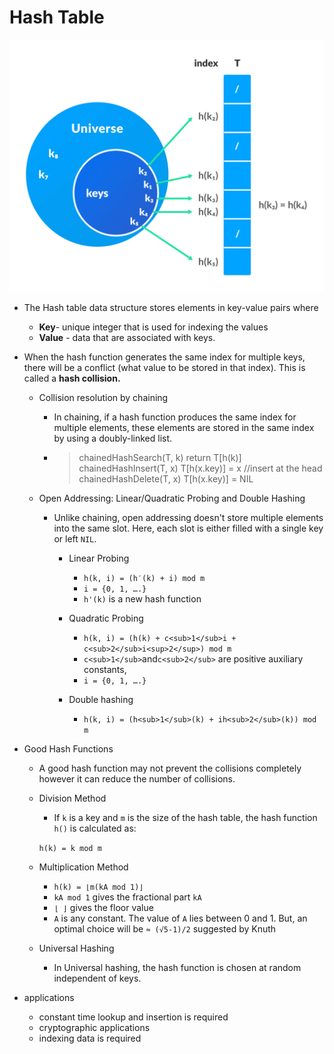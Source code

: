# Hash Table

![](image.png)

* The Hash table data structure stores elements in key-value pairs where

  * **Key**- unique integer that is used for indexing the values
  * **Value** - data that are associated with keys.
* When the hash function generates the same index for multiple keys, there will be a conflict (what value to be stored in that index). This is called a **hash collision.**

  * Collision resolution by chaining

    * In chaining, if a hash function produces the same index for multiple elements, these elements are stored in the same index by using a doubly-linked list.
    * > chainedHashSearch(T, k)
      > return T[h(k)]
      > chainedHashInsert(T, x)
      > T[h(x.key)] = x //insert at the head
      > chainedHashDelete(T, x)
      > T[h(x.key)] = NIL
      >
  * Open Addressing: Linear/Quadratic Probing and Double Hashing

    * Unlike chaining, open addressing doesn't store multiple elements into the same slot. Here, each slot is either filled with a single key or left `NIL`.

      * Linear Probing

        * `h(k, i) = (h′(k) + i) mod m`
        * `i = {0, 1, ….}`
        * `h'(k)` is a new hash function
      * Quadratic Probing

        * `h(k, i) = (h(k) + c<sub>1</sub>i + c<sub>2</sub>i<sup>2</sup>) mod m`
        * `c<sub>1</sub>`and`c<sub>2</sub>` are positive auxiliary constants,
        * `i = {0, 1, ….}`
      * Double hashing

        * `h(k, i) = (h<sub>1</sub>(k) + ih<sub>2</sub>(k)) mod m`
* Good Hash Functions

  * A good hash function may not prevent the collisions completely however it can reduce the number of collisions.
  * Division Method

    * If `k` is a key and `m` is the size of the hash table, the hash function `h()` is calculated as:

    `h(k) = k mod m`
  * Multiplication Method

    * `h(k) = ⌊m(kA mod 1)⌋`
    * `kA mod 1` gives the fractional part `kA`
    * `⌊ ⌋` gives the floor value
    * `A` is any constant. The value of `A` lies between 0 and 1. But, an optimal choice will be `≈ (√5-1)/2` suggested by Knuth
  * Universal Hashing

    * In Universal hashing, the hash function is chosen at random independent of keys.
* applications

  * constant time lookup and insertion is required
  * cryptographic applications
  * indexing data is required

